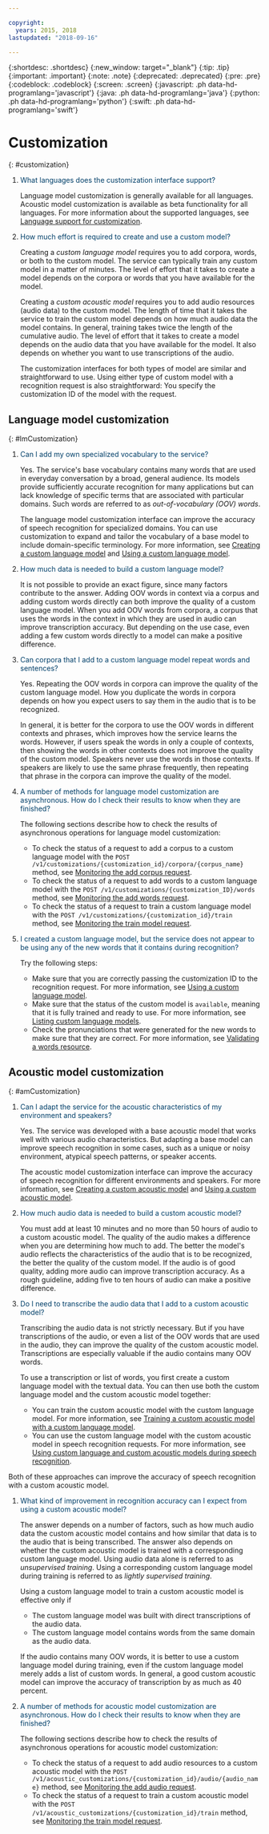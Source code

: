 ```yaml
---

copyright:
  years: 2015, 2018
lastupdated: "2018-09-16"

---
```


{:shortdesc: .shortdesc}
{:new_window: target="_blank"}
{:tip: .tip}
{:important: .important}
{:note: .note}
{:deprecated: .deprecated}
{:pre: .pre}
{:codeblock: .codeblock}
{:screen: .screen}
{:javascript: .ph data-hd-programlang='javascript'}
{:java: .ph data-hd-programlang='java'}
{:python: .ph data-hd-programlang='python'}
{:swift: .ph data-hd-programlang='swift'}

# Customization
{: #customization}

1.  <span style="color:#003F69">What languages does the customization interface support?</span>

    Language model customization is generally available for all languages. Acoustic model customization is available as beta functionality for all languages. For more information about the supported languages, see [Language support for customization](/docs/services/speech-to-text-icp/custom.html#languageSupport).

1.  <span style="color:#003F69">How much effort is required to create and use a custom model?</span>

    Creating a *custom language model* requires you to add corpora, words, or both to the custom model. The service can typically train any custom model in a matter of minutes. The level of effort that it takes to create a model depends on the corpora or words that you have available for the model.

    Creating a *custom acoustic model* requires you to add audio resources (audio data) to the custom model. The length of time that it takes the service to train the custom model depends on how much audio data the model contains. In general, training takes twice the length of the cumulative audio. The level of effort that it takes to create a model depends on the audio data that you have available for the model. It also depends on whether you want to use transcriptions of the audio.

    The customization interfaces for both types of model are similar and straightforward to use. Using either type of custom model with a recognition request is also straightforward: You specify the customization ID of the model with the request.

## Language model customization
{: #lmCustomization}

1.  <span style="color:#003F69">Can I add my own specialized vocabulary to the service?</span>

    Yes. The service's base vocabulary contains many words that are used in everyday conversation by a broad, general audience. Its models provide sufficiently accurate recognition for many applications but can lack knowledge of specific terms that are associated with particular domains. Such words are referred to as *out-of-vocabulary (OOV) words*.

    The language model customization interface can improve the accuracy of speech recognition for specialized domains. You can use customization to expand and tailor the vocabulary of a base model to include domain-specific terminology. For more information, see [Creating a custom language model](/docs/services/speech-to-text-icp/language-create.html) and [Using a custom language model](/docs/services/speech-to-text-icp/language-use.html).

1.  <span style="color:#003F69">How much data is needed to build a custom language model?</span>

    It is not possible to provide an exact figure, since many factors contribute to the answer. Adding OOV words in context via a corpus and adding custom words directly can both improve the quality of a custom language model. When you add OOV words from corpora, a corpus that uses the words in the context in which they are used in audio can improve transcription accuracy. But depending on the use case, even adding a few custom words directly to a model can make a positive difference.

1.  <span style="color:#003F69">Can corpora that I add to a custom language model repeat words and sentences?</span>

    Yes. Repeating the OOV words in corpora can improve the quality of the custom language model. How you duplicate the words in corpora depends on how you expect users to say them in the audio that is to be recognized.

    In general, it is better for the corpora to use the OOV words in different contexts and phrases, which improves how the service learns the words. However, if users speak the words in only a couple of contexts, then showing the words in other contexts does not improve the quality of the custom model. Speakers never use the words in those contexts. If speakers are likely to use the same phrase frequently, then repeating that phrase in the corpora can improve the quality of the model.

1.  <span style="color:#003F69">A number of methods for language model customization are asynchronous. How do I check their results to know when they are finished?</span>

    The following sections describe how to check the results of asynchronous operations for language model customization:
    -   To check the status of a request to add a corpus to a custom language model with the `POST /v1/customizations/{customization_id}/corpora/{corpus_name}` method, see [Monitoring the add corpus request](/docs/services/speech-to-text-icp/language-create.html#monitorCorpus).
    -   To check the status of a request to add words to a custom language model with the `POST /v1/customizations/{customization_ID}/words` method, see [Monitoring the add words request](/docs/services/speech-to-text-icp/language-create.html#monitorWords).
    -   To check the status of a request to train a custom language model with the `POST /v1/customizations/{customization_id}/train` method, see [Monitoring the train model request](/docs/services/speech-to-text-icp/language-create.html#monitorTraining).

1.  <span style="color:#003F69">I created a custom language model, but the service does not appear to be using any of the new words that it contains during recognition?</span>

    Try the following steps:

    -   Make sure that you are correctly passing the customization ID to the recognition request. For more information, see [Using a custom language model](/docs/services/speech-to-text-icp/language-use.html).
    -   Make sure that the status of the custom model is `available`, meaning that it is fully trained and ready to use. For more information, see [Listing custom language models](/docs/services/speech-to-text-icp/language-models.html#listModels).
    -   Check the pronunciations that were generated for the new words to make sure that they are correct. For more information, see [Validating a words resource](/docs/services/speech-to-text-icp/language-resource.html#validateModel).

## Acoustic model customization
{: #amCustomization}

1.  <span style="color:#003F69">Can I adapt the service for the acoustic characteristics of my environment and speakers?</span>

    Yes. The service was developed with a base acoustic model that works well with various audio characteristics. But adapting a base model can improve speech recognition in some cases, such as a unique or noisy environment, atypical speech patterns, or speaker accents.

    The acoustic model customization interface can improve the accuracy of speech recognition for different environments and speakers. For more information, see [Creating a custom acoustic model](/docs/services/speech-to-text-icp/acoustic-create.html) and [Using a custom acoustic model](/docs/services/speech-to-text-icp/acoustic-use.html).

1.  <span style="color:#003F69">How much audio data is needed to build a custom acoustic model?</span>

    You must add at least 10 minutes and no more than 50 hours of audio to a custom acoustic model. The quality of the audio makes a difference when you are determining how much to add. The better the model's audio reflects the characteristics of the audio that is to be recognized, the better the quality of the custom model. If the audio is of good quality, adding more audio can improve transcription accuracy. As a rough guideline, adding five to ten hours of audio can make a positive difference.

1.  <span style="color:#003F69">Do I need to transcribe the audio data that I add to a custom acoustic model?</span>

    Transcribing the audio data is not strictly necessary. But if you have transcriptions of the audio, or even a list of the OOV words that are used in the audio, they can improve the quality of the custom acoustic model. Transcriptions are especially valuable if the audio contains many OOV words.

    To use a transcription or list of words, you first create a custom language model with the textual data. You can then use both the custom language model and the custom acoustic model together:

    -   You can train the custom acoustic model with the custom language model. For more information, see [Training a custom acoustic model with a custom language model](/docs/services/speech-to-text-icp/acoustic-both.html#useBothTrain).
    -   You can use the custom language model with the custom acoustic model in speech recognition requests. For more information, see [Using custom language and custom acoustic models during speech recognition](/docs/services/speech-to-text-icp/acoustic-both.html#useBothRecognize).

   Both of these approaches can improve the accuracy of speech recognition with a custom acoustic model.

1.  <span style="color:#003F69">What kind of improvement in recognition accuracy can I expect from using a custom acoustic model?</span>

    The answer depends on a number of factors, such as how much audio data the custom acoustic model contains and how similar that data is to the audio that is being transcribed. The answer also depends on whether the custom acoustic model is trained with a corresponding custom language model. Using audio data alone is referred to as *unsupervised training*. Using a corresponding custom language model during training is referred to as *lightly supervised training*.

    Using a custom language model to train a custom acoustic model is effective only if

    -   The custom language model was built with direct transcriptions of the audio data.
    -   The custom language model contains words from the same domain as the audio data.

    If the audio contains many OOV words, it is better to use a custom language model during training, even if the custom language model merely adds a list of custom words. In general, a good custom acoustic model can improve the accuracy of transcription by as much as 40 percent.

1.  <span style="color:#003F69">A number of methods for acoustic model customization are asynchronous. How do I check their results to know when they are finished?</span>

    The following sections describe how to check the results of asynchronous operations for acoustic model customization:
    -   To check the status of a request to add audio resources to a custom acoustic model with the `POST /v1/acoustic_customizations/{customization_id}/audio/{audio_name}` method, see [Monitoring the add audio request](/docs/services/speech-to-text-icp/acoustic-create.html#monitorAudio).
    -   To check the status of a request to train a custom acoustic model with the `POST /v1/acoustic_customizations/{customization_id}/train` method, see [Monitoring the train model request](/docs/services/speech-to-text-icp/acoustic-create.html#monitorTraining).
